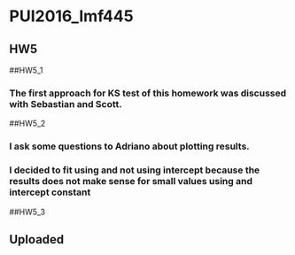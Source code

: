 # PUI2016_lmf445

## HW5


##HW5_1
### The first approach for KS test of this  homework was discussed with Sebastian and Scott.


##HW5_2
### I ask some questions to Adriano about plotting results.
### I decided to fit using and not using intercept because the results does not make sense for small values using and intercept constant

##HW5_3
## Uploaded


